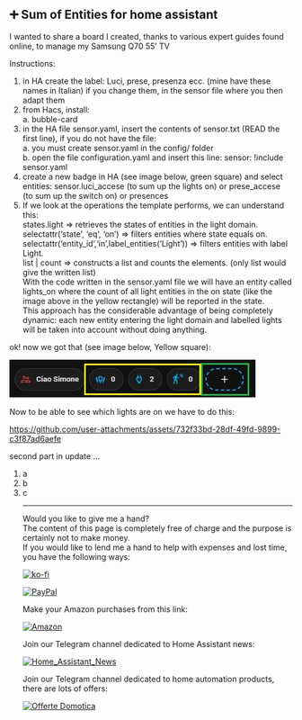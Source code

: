 <div class="markdown-heading" dir="auto">
<h2 class="heading-element" dir="auto" tabindex="-1"><span class="x19la9d6 x1fc57z9 x6ikm8r x10wlt62 x19co3pv x1g5zs5t xfibh0p xiy17q3 x1xsqp64 x1lkfr7t xexx8yu x4uap5 x18d9i69 xkhd6sd"><span class="xrtxmta x1bhl96m">➕ </span></span>Sum of Entities for home assistant</h2>
<a id="user-content--samsung-remote-control-for-home-assistant" class="anchor" href="https://github.com/Simonz82/ha_tv_samsung#-samsung-remote-control-for-home-assistant" aria-label="Permalink: 📺 Samsung Remote Control for home assistant"></a></div>
<p dir="auto">I wanted to share a board I created, thanks to various expert guides found online, to manage my Samsung Q70 55&rsquo; TV</p>
<p dir="auto">Instructions:</p>
<ol dir="auto">
<li>in HA create the label: Luci, prese, presenza ecc. (mine have these names in Italian) if you change them, in the sensor file where you then adapt them</li>
<li>from Hacs, install:<br />a. bubble-card</li>
<li>in the HA file sensor.yaml, insert the contents of sensor.txt (READ the first line), if you do not have the file:<br />a. you must create sensor.yaml in the config/ folder<br />b. open the file configuration.yaml and insert this line: sensor: !include sensor.yaml</li>
<li>create a new badge in HA (see image below, green square) and select entities: sensor.luci_accese (to sum up the lights on) or prese_accese (to sum up the switch on) or presences</li>
<li>If we look at the operations the template performs, we can understand this:<br />states.light =&gt; retrieves the states of entities in the light domain.<br />selectattr(&lsquo;state&rsquo;, &lsquo;eq&rsquo;, &lsquo;on&rsquo;) =&gt; filters entities where state equals on.<br />selectattr(&lsquo;entity_id&rsquo;,&lsquo;in&rsquo;,label_entities(&lsquo;Light&rsquo;)) =&gt; filters entities with label Light.<br />list | count =&gt; constructs a list and counts the elements. (only list would give the written list)<br />With the code written in the sensor.yaml file we will have an entity called lights_on where the count of all light entities in the on state (like the image above in the yellow rectangle) will be reported in the state.<br />This approach has the considerable advantage of being completely dynamic: each new entity entering the light domain and labelled lights will be taken into account without doing anything.</li>
</ol>
<p>ok! now we got that (see image below, Yellow square):</p>
<p><img src="example/sum_entities.jpg" alt="Sum_entities" /></p>

<p>Now to be able to see which lights are on we have to do this:</p>

https://github.com/user-attachments/assets/732f33bd-28df-49fd-9899-c3f87ad6aefe

second part in update ...
<ol dir="auto">
<li>a</li>
<li>b</li>
<li>c</li>


----------------------------------------
<p>Would you like to give me a hand?<br />The content of this page is completely free of charge and the purpose is certainly not to make money.<br />If you would like to lend me a hand to help with expenses and lost time, you have the following ways:</p>

[![ko-fi](https://ko-fi.com/img/githubbutton_sm.svg)](https://ko-fi.com/C0C713VTGJ)

[![PayPal](https://github.com/Simonz82/desktop-tutorial/blob/main/paypal.svg)](https://www.paypal.com/paypalme/simongmail)

Make your Amazon purchases from this link:

[![Amazon](https://github.com/Simonz82/desktop-tutorial/blob/main/Amazon_logo.jpg)](https://amzn.to/3XWWTgz)

Join our Telegram channel dedicated to Home Assistant news:

[![Home_Assistant_News](https://github.com/Simonz82/desktop-tutorial/blob/main/home_assistant_news.jpg)](https://t.me/Home_Assistant_News)

Join our Telegram channel dedicated to home automation products, there are lots of offers:

[![Offerte Domotica](https://github.com/Simonz82/desktop-tutorial/blob/main/offerte_domotica.jpg)](https://t.me/offerte_domotica_ita)

